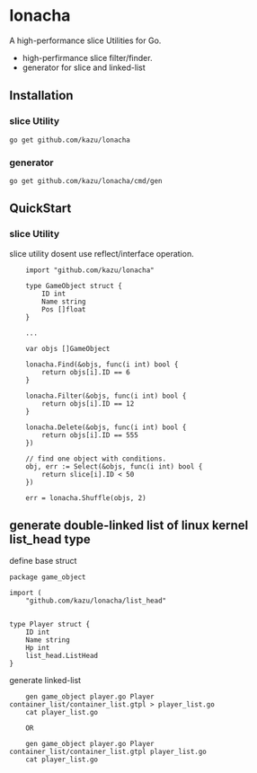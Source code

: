 # lonacha
A high-performance slice Utilities for Go.
* high-perfirmance slice filter/finder.
* generator for slice and linked-list 

## Installation

### slice Utility 

    go get github.com/kazu/lonacha

### generator 

    go get github.com/kazu/lonacha/cmd/gen

## QuickStart 

### slice Utility

slice utility dosent use reflect/interface operation.

```
    import "github.com/kazu/lonacha"

    type GameObject struct {
        ID int
        Name string
        Pos []float
    }

    ...

    var objs []GameObject

    lonacha.Find(&objs, func(i int) bool {
        return objs[i].ID == 6
    } 

    lonacha.Filter(&objs, func(i int) bool {
        return objs[i].ID == 12
    } 

	lonacha.Delete(&objs, func(i int) bool {
		return objs[i].ID == 555
	})

    // find one object with conditions.
    obj, err := Select(&objs, func(i int) bool {
		return slice[i].ID < 50
	})

    err = lonacha.Shuffle(objs, 2)
```

## generate double-linked list of linux kernel list_head type

define base struct

```
package game_object

import (
    "github.com/kazu/lonacha/list_head"


type Player struct {
    ID int
    Name string
    Hp int
    list_head.ListHead
}
```

generate linked-list

```
    gen game_object player.go Player container_list/container_list.gtpl > player_list.go
    cat player_list.go

    OR

    gen game_object player.go Player container_list/container_list.gtpl player_list.go
    cat player_list.go
```
